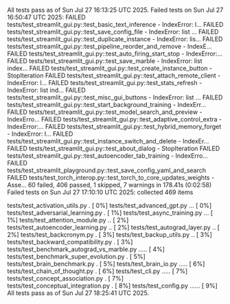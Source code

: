 All tests pass as of Sun Jul 27 16:13:25 UTC 2025.
Failed tests on Sun Jul 27 16:50:47 UTC 2025:
FAILED tests/test_streamlit_gui.py::test_basic_text_inference - IndexError: l...
FAILED tests/test_streamlit_gui.py::test_save_config_file - IndexError: list ...
FAILED tests/test_streamlit_gui.py::test_duplicate_instance - IndexError: lis...
FAILED tests/test_streamlit_gui.py::test_pipeline_reorder_and_remove - IndexE...
FAILED tests/test_streamlit_gui.py::test_auto_firing_start_stop - IndexError:...
FAILED tests/test_streamlit_gui.py::test_save_marble - IndexError: list index...
FAILED tests/test_streamlit_gui.py::test_create_instance_button - StopIteration
FAILED tests/test_streamlit_gui.py::test_attach_remote_client - IndexError: l...
FAILED tests/test_streamlit_gui.py::test_stats_refresh - IndexError: list ind...
FAILED tests/test_streamlit_gui.py::test_misc_gui_buttons - IndexError: list ...
FAILED tests/test_streamlit_gui.py::test_start_background_training - IndexErr...
FAILED tests/test_streamlit_gui.py::test_model_search_and_preview - IndexErro...
FAILED tests/test_streamlit_gui.py::test_adaptive_control_extra - IndexError:...
FAILED tests/test_streamlit_gui.py::test_hybrid_memory_forget - IndexError: l...
FAILED tests/test_streamlit_gui.py::test_instance_switch_and_delete - IndexEr...
FAILED tests/test_streamlit_gui.py::test_about_dialog - StopIteration
FAILED tests/test_streamlit_gui.py::test_autoencoder_tab_training - IndexErro...
FAILED tests/test_streamlit_playground.py::test_save_config_yaml_and_search
FAILED tests/test_torch_interop.py::test_torch_to_core_updates_weights - Asse...
60 failed, 406 passed, 1 skipped, 7 warnings in 178.41s (0:02:58)
Failed tests on Sun Jul 27 17:10:10 UTC 2025:
collected 469 items

tests/test_activation_utils.py .                                         [  0%]
tests/test_advanced_gpt.py ...                                           [  0%]
tests/test_adversarial_learning.py .                                     [  1%]
tests/test_async_training.py ...                                         [  1%]
tests/test_attention_module.py ..                                        [  2%]
tests/test_autoencoder_learning.py ..                                    [  2%]
tests/test_autograd_layer.py ..                                          [  2%]
tests/test_backcronym.py .                                               [  3%]
tests/test_backup_utils.py ..                                            [  3%]
tests/test_backward_compatibility.py .                                   [  3%]
tests/test_benchmark_autograd_vs_marble.py .....                         [  4%]
tests/test_benchmark_super_evolution.py .                                [  5%]
tests/test_brain_benchmark.py .                                          [  5%]
tests/test_brain_io.py .....                                             [  6%]
tests/test_chain_of_thought.py .                                         [  6%]
tests/test_cli.py .....                                                  [  7%]
tests/test_concept_association.py .                                      [  7%]
tests/test_conceptual_integration.py .                                   [  8%]
tests/test_config.py ......                                              [  9%]
All tests pass as of Sun Jul 27 18:25:41 UTC 2025.
